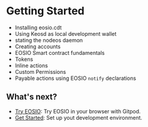 # Getting Started

* Installing eosio.cdt
* Using Keosd as local development wallet
* stating the nodeos daemon
* Creating accounts
* EOSIO Smart contract fundamentals
* Tokens
* Inline actions
* Custom Permissions
* Payable actions using EOSIO `notify` declarations

## What's next?

* [Try EOSIO](https://docs.airwire.io/docs/how_eosio_works/getting_started_with_eosio/try_EOSIO.md): Try EOSIO in your browser with Gitpod.
* [Get Started](https://docs.airwire.io/docs/how_eosio_works/getting_started_with_eosio/1._development_environment/1.1_prerequisites.md): Set up yout development environment.
